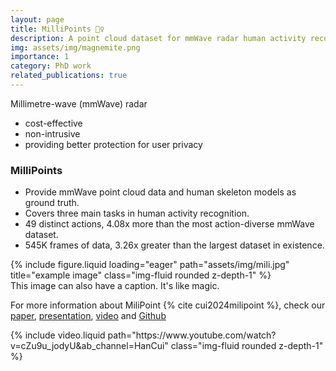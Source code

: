 ```yaml
---
layout: page
title: MilliPoints 🤸‍♀️
description: A point cloud dataset for mmWave radar human activity recognition
img: assets/img/magnemite.png
importance: 1
category: PhD work
related_publications: true
---
```



Millimetre-wave (mmWave) radar
- cost-effective
- non-intrusive
- providing better protection for user privacy


### MilliPoints
- Provide mmWave point cloud data and human skeleton models as ground truth. 
- Covers three main tasks in human activity recognition.
- 49 distinct actions, 4.08x more than the most action-diverse mmWave dataset.
- 545K frames of data, 3.26x greater than the largest dataset in existence.

<div class="row">
    <div class="col-sm mt-3 mt-md-0">
        {% include figure.liquid loading="eager" path="assets/img/mili.jpg" title="example image" class="img-fluid rounded z-depth-1" %}
    </div>
</div>
<div class="caption">
    This image can also have a caption. It's like magic.
</div>


For more information about MiliPoint {% cite cui2024milipoint %}, check our [paper](https://proceedings.neurips.cc/paper_files/paper/2023/file/c60468eca9cd0b0083f0ff9d0aeb171a-Paper-Datasets_and_Benchmarks.pdf), [presentation](https://neurips.cc/virtual/2023/poster/73646), [video](https://www.youtube.com/watch?v=cZu9u_jodyU&ab_channel=HanCui) and [Github](https://github.com/yizzfz/MiliPoint)



<div class="row mt-3">
    <div class="col-sm mt-3 mt-md-0">
        {% include video.liquid path="https://www.youtube.com/watch?v=cZu9u_jodyU&ab_channel=HanCui" class="img-fluid rounded z-depth-1" %}
    </div>
</div>